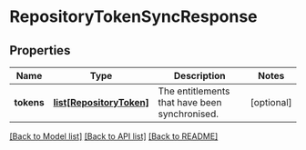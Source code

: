 # RepositoryTokenSyncResponse

## Properties
Name | Type | Description | Notes
------------ | ------------- | ------------- | -------------
**tokens** | [**list[RepositoryToken]**](RepositoryToken.md) | The entitlements that have been synchronised. | [optional] 

[[Back to Model list]](../README.md#documentation-for-models) [[Back to API list]](../README.md#documentation-for-api-endpoints) [[Back to README]](../README.md)


